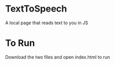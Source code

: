 # TextToSpeech
A local page that reads text to you in JS


# To Run
Download the two files and open index.html to run
